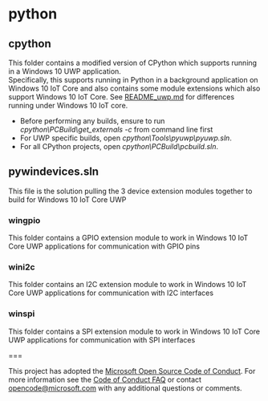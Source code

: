 # python
## cpython
This folder contains a modified version of CPython which supports running in a Windows 10 UWP application.  
Specifically, this supports running in Python in a background application on Windows 10 IoT Core and also contains some module extensions which also support Windows 10 IoT Core.  See [README_uwp.md](README_uwp.md) for differences running under Windows 10 IoT core.
* Before performing any builds, ensure to run *cpython\PCBuild\get_externals -c* from command line first
* For UWP specific builds, open *cpython\Tools\pyuwp\pyuwp.sln*.
* For all CPython projects, open *cpython\PCBuild\pcbuild.sln*.

## pywindevices.sln
This file is the solution pulling the 3 device extension modules together to build for Windows 10 IoT Core UWP
### wingpio
This folder contains a GPIO extension module to work in Windows 10 IoT Core UWP applications for communication with GPIO pins 
### wini2c
This folder contains an I2C extension module to work in Windows 10 IoT Core UWP applications for communication with I2C interfaces
### winspi
This folder contains a SPI extension module to work in Windows 10 IoT Core UWP applications for communication with SPI interfaces

===

This project has adopted the [Microsoft Open Source Code of Conduct](https://opensource.microsoft.com/codeofconduct/). For more information see the [Code of Conduct FAQ](https://opensource.microsoft.com/codeofconduct/faq/) or contact [opencode@microsoft.com](mailto:opencode@microsoft.com) with any additional questions or comments.

